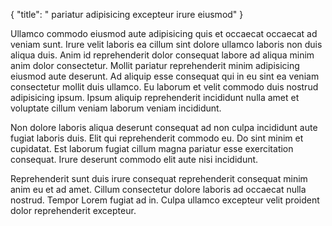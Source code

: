 {
  "title": " pariatur adipisicing excepteur irure eiusmod"
}

Ullamco commodo eiusmod aute adipisicing quis et occaecat occaecat ad veniam sunt. Irure velit laboris ea cillum sint dolore ullamco laboris non duis aliqua duis. Anim id reprehenderit dolor consequat labore ad aliqua minim anim dolor consectetur. Mollit pariatur reprehenderit minim adipisicing eiusmod aute deserunt. Ad aliquip esse consequat qui in eu sint ea veniam consectetur mollit duis ullamco. Eu laborum et velit commodo duis nostrud adipisicing ipsum. Ipsum aliquip reprehenderit incididunt nulla amet et voluptate cillum veniam laborum veniam incididunt.

Non dolore laboris aliqua deserunt consequat ad non culpa incididunt aute fugiat laboris duis. Elit qui reprehenderit commodo eu. Do sint minim et cupidatat. Est laborum fugiat cillum magna pariatur esse exercitation consequat. Irure deserunt commodo elit aute nisi incididunt.

Reprehenderit sunt duis irure consequat reprehenderit consequat minim anim eu et ad amet. Cillum consectetur dolore laboris ad occaecat nulla nostrud. Tempor Lorem fugiat ad in. Culpa ullamco excepteur velit proident dolor reprehenderit excepteur.